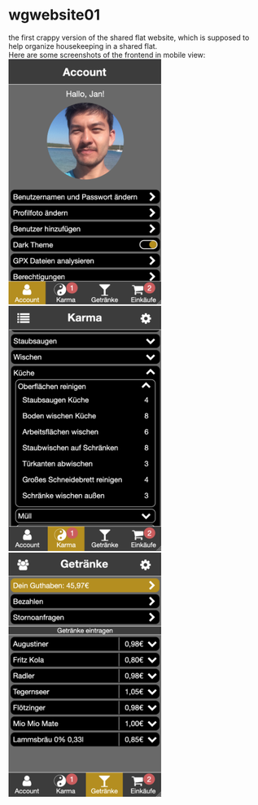 # wgwebsite01
the first crappy version of the shared flat website, which is supposed to help organize housekeeping in a shared flat.  
Here are some screenshots of the frontend in mobile view:  
<img src="https://github.com/JF0C/wgwebsite01/blob/master/Bildschirmfoto%202022-02-12%20um%2001.26.37.png" width="300" />
<img src="https://github.com/JF0C/wgwebsite01/blob/master/Bildschirmfoto%202022-02-12%20um%2001.27.17.png" width="300" />
<img src="https://github.com/JF0C/wgwebsite01/blob/master/Bildschirmfoto%202022-02-12%20um%2001.27.26.png" width="300" />
